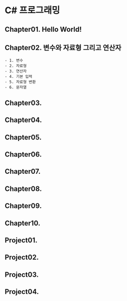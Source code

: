 # C\# 프로그래밍

## Chapter01. Hello World!
## Chapter02. 변수와 자료형 그리고 연산자
	- 1. 변수
	- 2. 자료형
	- 3. 연산자
	- 4. 기본 입력
	- 5. 자료형 변환
	- 6. 문자열

## Chapter03.
## Chapter04.
## Chapter05.
## Chapter06.
## Chapter07.
## Chapter08.
## Chapter09.
## Chapter10.

## Project01.
## Project02.
## Project03.
## Project04.
